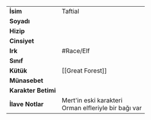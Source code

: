 |  |  |  
|---|---|  
| **İsim** | Taftial|  
| **Soyadı** | |  
| **Hizip** | |  
| **Cinsiyet** | |  
| **Irk** | #Race/Elf|  
| **Sınıf** | |  
| **Kütük** | [[Great Forest]]|  
| **Münasebet** | |  
| **Karakter Betimi** | |  
| **İlave Notlar** | Mert'in eski karakteri<br>Orman elfleriyle bir bağı var|  
